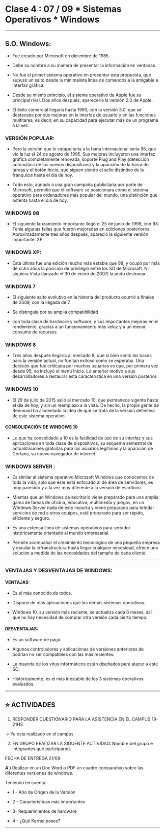 # Clase 4 : 07 / 09  * Sistemas Operativos * Windows

---

## S.O. Windows:

- Fue creado por Microsoft en diciembre de 1985. 

- Debe su nombre a su manera de presentar la información en ventanas.

- No fue el primer sistema operativo en presentar esta propuesta, que supuso un salto desde la minimalista línea de comandos a la amigable a interfaz gráfica.

- Desde su mismo principio, el sistema operativo de Apple fue su principal rival. Dos años después, aparecería la versión 2.0 de Apple. 

- El éxito comercial llegaría hasta 1990, con la versión 3.0, que se destacaba por sus mejoras en la interfaz de usuario y en las funciones multitarea, es decir, en su capacidad para ejecutar más de un programa a la vez.

### VERSIÓN POPULAR:

- Pero la versión que lo catapultaría a la fama internacional sería 95, que vio la luz el 24 de agosto de 1995. Sus mejoras incluyeron una interfaz gráfica completamente renovada, soporte Plug and Play (detección automática de los nuevos dispositivos) y la aparición de la barra de tareas y el botón Inicio, que siguen siendo el sello distintivo de la franquicia hasta el día de hoy.

- Todo esto, aunado a una gran campaña publicitaria por parte de Microsoft, permitió que el software se posicionara como el sistema operativo para ordenadores más popular del mundo, una distinción que ostenta hasta el día de hoy.

### WINDOWS 98

- El siguiente lanzamiento importante llegó el 25 de junio de 1998, con 98. Tenía algunas fallas que fueron mejoradas en ediciones posteriores. Aproximadamente tres años después, apareció la siguiente versión importante: XP.

### WINDOWS XP:

- Esta última fue una edición mucho más estable que 98, y ocupó por más de ocho años la posición de privilegio entre los SO de Microsoft. Ni siquiera Vista (lanzado el 30 de enero de 2007) la pudo destronar. 

### WINDOWS 7

- El siguiente salto evolutivo en la historia del producto ocurrió a finales de 2009, con la llegada de 7. 

- Se distinguía por su amplia compatibilidad 

- con toda clase de hardware y software, y sus importantes mejoras en el rendimiento, ​gracias a un funcionamiento más veloz y a un menor consumo de recursos.

### WINDOWS 8

- Tres años después llegaría al mercado 8, que si bien sentó las bases para la versión actual, no fue tan exitoso como se esperaba. Una decisión que fue criticada por muchos usuarios es que, por primera vez desde 95, no incluyó el menú Inicio. Lo anterior motivó a sus desarrolladores a restaurar esta característica en una versión posterior.

### WINDOWS 10

- El 29 de julio de 2015 salió al mercado 10, que permanece vigente hasta el día de hoy, y sin un reemplazo a la vista. De hecho, la propia gente de Redmond ha alimentado la idea de que se trata de la versión definitiva de este sistema operativo.

#### CONSOLIDACIÓN DE WINDOWS 10

- Lo que ha consolidado a 10 es la facilidad de uso de su interfaz y sus aplicaciones en toda clase de dispositivos, su esquema semestral de actualizaciones gratuitas para los usuarios legítimos y la aparición de Cortana, su nuevo navegador de internet.

### WINDOWS SERVER :

- Es similar al sistema operativo Microsoft Windows que conocemos de toda la vida, solo que éste está enfocado al de área de servidores, es muy parecido y a la vez muy diferente a la versión de escritorio.

- Mientas que un Windows de escritorio viene preparado para una amplia gama de tareas de oficina, educativa, multimedia y juegos, en un Windows Server nada de esto importa y viene preparado para brindar servicios de red a otros equipos, está preparado para ser rápido, eficiente y seguro.

- Es una extensa línea de sistemas operativos para servidor históricamente orientado al mundo empresarial.

- Permite acompañar el crecimiento tecnológico de una pequeña empresa y escalar la infraestructura hasta llegar cualquier necesidad, ofrece una solución a medida de las necesidades del tamaño de cada cliente.

---

###  VENTAJAS Y DESVENTAJAS DE WINDOWS:

#### VENTAJAS:

- Es el más conocido de todos.

- Dispone de más aplicaciones que los demás sistemas operativos.

- Windows 10, su versión más reciente, se actualiza cada 6 meses, así que no hay necesidad de comprar otra versión cada cierto tiempo.

#### DESVENTAJAS:

- Es un software de pago.

- Algunos controladores y aplicaciones de versiones anteriores de podrían no ser compatibles con las más recientes.

- La mayoría de los virus informáticos están diseñados para atacar a este SO.

- Históricamente, es el más inestable de los 3 sistemas operativos evaluados.

---


## :star: ACTIVIDADES

1. RESPONDER CUESTIONARIO PARA LA ASISTENCIA EN EL CAMPUS 19- 21HS

-> Ya esta realizado en el campus

2. EN GRUPO REALIZAR LA SIGUENTE ACTIVIDAD: Nombre del grupo e integrantes que participaron.

FECHA DE ENTREGA  21/09

**A )** Realizar en un Doc Word o PDF  un cuadro comparativo  sobre las diferentes versiones de windows.

Teniendo en cuenta:

- 1 - Año de Orígen de la Versión

- 2 - Características más importantes

- 3- Requerimientos de hardware

- 4 - ¿Qué Kernel posee?

---
